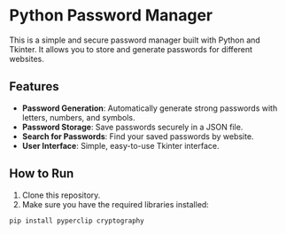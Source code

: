 # Python Password Manager

This is a simple and secure password manager built with Python and Tkinter. It allows you to store and generate passwords for different websites.

## Features

- **Password Generation**: Automatically generate strong passwords with letters, numbers, and symbols.
- **Password Storage**: Save passwords securely in a JSON file.
- **Search for Passwords**: Find your saved passwords by website.
- **User Interface**: Simple, easy-to-use Tkinter interface.

## How to Run

1. Clone this repository.
2. Make sure you have the required libraries installed:

```bash
pip install pyperclip cryptography

